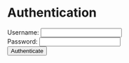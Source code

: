 <!DOCTYPE html>
<html lang="en">
<head>
    <meta charset="UTF-8">
    <meta name="viewport" content="width=device-width, initial-scale=1.0">
    <title>Authentication</title>
    <script src="auth.js" defer></script>
</head>
<body>
    <h1>Authentication</h1>
    <form id="authForm">
        <label for="username">Username:</label>
        <input type="text" id="username" required>
        <br>
        <label for="password">Password:</label>
        <input type="password" id="password" required>
        <br>
        <button type="submit">Authenticate</button>
    </form>
</body>
</html>